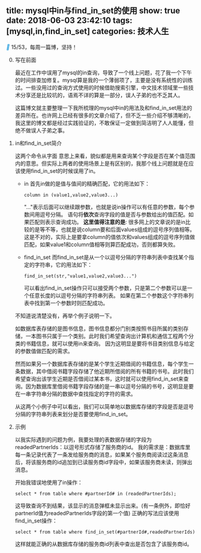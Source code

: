 title: mysql中in与find_in_set的使用
show: true
date: 2018-06-03 23:42:10
tags: [mysql,in,find_in_set]
categories: 技术人生
---

<i class="iconfont" style="color: #1296db">&#xe65d;</i> 15/53，每周一篇博，坚持！

0. 写在前面

    最近在工作中误用了mysql的in查询，导致了一个线上问题，花了我一个下午的时间排查加修复。mysql算是我的一个薄弱项了，主要是没有系统性的训练过。一些没用过的查询方式使用的时候借助搜索引擎，中文技术领域里一些技术分享还是比较坑的，语焉不详的算是一部分，误人子弟的也不乏其人。

    这篇博文就主要整理一下我所梳理的mysql中in的用法及和find_in_set用法的差异所在。也许网上已经有很多的文章介绍了，但不乏一些介绍不够清晰的，我这里的博文都是经过实践验证的，不敢保证一定做到简洁明了人人能懂，但绝不做误人子弟之事。

    <!--more-->

1. in和find_in_set简介
    
    这两个命令从字面 意思上来看，貌似都是用来查询某个字段是否在某个值范围内的意思。但实际上两者的使用场景上是有区别的，我那个线上问题就是在应该使用find_in_set的时候误用了in。
    - in
        首先in做的是值与值间的精确匹配，它的用法如下：
        
        `column in (value1,value2,value3...)`    
        
        "..."表示后面可以继续跟参数，也就是说in操作可以有任意的参数，每个参数间用逗号分隔。
        语句将**依次**查询字段的值是否与参数给出的值匹配。如果匹配则表示查询成功。
        **这里值得注意的是**: 很多网上的文章说的是in比较的是等不等，也就是说column要和后面values组成的逗号序列值相等。这是不对的，实际上是要拿column的值依次和values组成的逗号序列值做匹配，如果value1和column值相等则算匹配成功，否则都算失败。
    - find_in_set
        而find_in_set是从一个以逗号分隔的字符串列表中查找某个指定的字符串，它的用法如下：
        
        `find_in_set(str,"value1,value2,value3...")`
        
        可以看出find_in_set操作只可以接受两个参数，只是第二个参数可以是一个任意长度的以逗号分隔的字符串列表。
        如果在第二个参数这个字符串列表中找到第一个参数时则匹配成功。
            
    不知道说清楚没有，再举个例子说明一下。
    
    如数据库表存储的是图书信息，图书信息都分门别类按照书目所属的类别存储，一本图书只属于一个类别。此时我们希望查询出计算机和通信工程两个分类的书籍信息，就可以使用in来查询。
    因为这明显是要将书目类别信息与给定的参数值做匹配的需求。
    
    然而如果另一个数据库表存储的是某个学生近期借阅的书籍信息，每个学生一条数据，其中借阅书籍字段存储了他近期所借阅的所有书籍的书号。此时我们希望查询出该学生近期是否借阅过某本书，这时就可以使用find_in_set来查询。因为数据库里借阅书籍字段存储的是一串以逗号分隔的书号，这明显是要在一串字符串分隔的数据中查找指定的字符的需求。
    
    从这两个小例子中可以看出，我们可以简单地以数据库存储的字段是否是逗号分隔的字符串列表来划分是否要使用find_in_set。
    
2. 示例
    
    以我实际遇到的问题为例，我要处理的表数据存储的字段为readedPartnerIds：以逗号形式存储了服务商的id。
    我的需求是：数据库里每一条记录代表了一条发给服务商的消息，如果某个服务商阅读过这条消息后，将该服务商的id追加到已读服务商id字段中，如果该服务商未读，则弹出消息。
    
    开始我错误地使用了in操作：
    
    `select * from table where #partnerId# in (readedPartnerIds);`
    
    这导致查询不到结果，该显示的消息弹框未显示出来。(有一条例外，即恰好partnerId值为readedPartnerIds字段的第一个值)
    正确的写法应该使用 find_in_set操作：
    
    `select * from table where find_in_set(#partnerId#,readedPartnerIds)`
    
    这样就能正确的从数据库存储的服务商id列表中查出是否包含了该服务商id。
    
    
    

